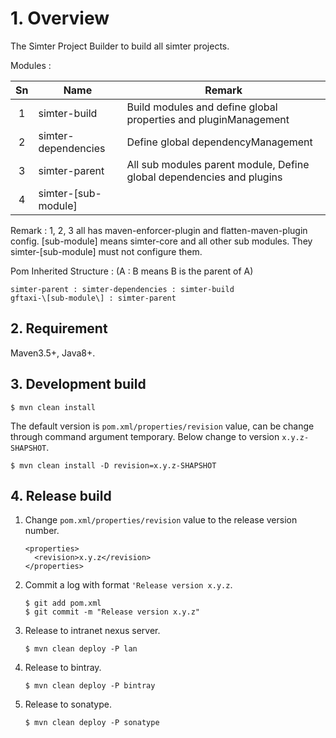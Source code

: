 # 1. Overview

The Simter Project Builder to build all simter projects.

Modules :

Sn | Name | Remark
:---:|---|---
 1 | simter-build          | Build modules and define global properties and pluginManagement
 2 | simter-dependencies   | Define global dependencyManagement
 3 | simter-parent         | All sub modules parent module, Define global dependencies and plugins
 4 | simter-\[sub-module\] |

Remark : 1, 2, 3 all has maven-enforcer-plugin and flatten-maven-plugin config. \[sub-module\] means simter-core and all other sub modules. They simter-\[sub-module\] must not configure them.

Pom Inherited Structure : (A : B means B is the parent of A)

```
simter-parent : simter-dependencies : simter-build
gftaxi-\[sub-module\] : simter-parent
```

## 2. Requirement

Maven3.5+, Java8+.

## 3. Development build

```shell
$ mvn clean install
```

The default version is `pom.xml/properties/revision` value, can be change through command argument temporary. Below change to version `x.y.z-SHAPSHOT`.

```shell
$ mvn clean install -D revision=x.y.z-SHAPSHOT
```

## 4. Release build

1. Change `pom.xml/properties/revision` value to the release version number.
    ```
    <properties>
      <revision>x.y.z</revision>
    </properties>
    ```
2. Commit a log with format `'Release version x.y.z`.
    ```shell
    $ git add pom.xml
    $ git commit -m "Release version x.y.z"
    ```
3. Release to intranet nexus server.
    ```shell
    $ mvn clean deploy -P lan
    ```
4. Release to bintray.
    ```shell
    $ mvn clean deploy -P bintray
    ```
5. Release to sonatype.
    ```shell
    $ mvn clean deploy -P sonatype
    ```